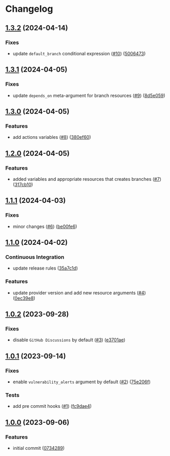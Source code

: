 # Changelog

## [1.3.2](https://github.com/antmelekhin/terraform-github-repository/compare/v1.3.1...v1.3.2) (2024-04-14)


### Fixes

* update `default_branch` conditional expression ([#10](https://github.com/antmelekhin/terraform-github-repository/issues/10)) ([5006473](https://github.com/antmelekhin/terraform-github-repository/commit/5006473a179934e9027eb7e93da8657fbdea130d))

## [1.3.1](https://github.com/antmelekhin/terraform-github-repository/compare/v1.3.0...v1.3.1) (2024-04-05)


### Fixes

* update `depends_on` meta-argument for branch resources ([#9](https://github.com/antmelekhin/terraform-github-repository/issues/9)) ([8d5e059](https://github.com/antmelekhin/terraform-github-repository/commit/8d5e059fa3fe0348362dbcc4b8e2dad6d20be803))

## [1.3.0](https://github.com/antmelekhin/terraform-github-repository/compare/v1.2.0...v1.3.0) (2024-04-05)


### Features

* add actions variables ([#8](https://github.com/antmelekhin/terraform-github-repository/issues/8)) ([380ef60](https://github.com/antmelekhin/terraform-github-repository/commit/380ef6069dd20801d5c0ac50d8e22eb7b3c17acf))

## [1.2.0](https://github.com/antmelekhin/terraform-github-repository/compare/v1.1.1...v1.2.0) (2024-04-05)


### Features

* added variables and appropriate resources that creates branches ([#7](https://github.com/antmelekhin/terraform-github-repository/issues/7)) ([317cb10](https://github.com/antmelekhin/terraform-github-repository/commit/317cb1059013ba27ba3fe5cd0672e80064626611))

## [1.1.1](https://github.com/antmelekhin/terraform-github-repository/compare/v1.1.0...v1.1.1) (2024-04-03)


### Fixes

* minor changes ([#6](https://github.com/antmelekhin/terraform-github-repository/issues/6)) ([be00fe6](https://github.com/antmelekhin/terraform-github-repository/commit/be00fe6368389e84cf83c8156664e3504d644633))

## [1.1.0](https://github.com/antmelekhin/terraform-github-repository/compare/v1.0.2...v1.1.0) (2024-04-02)


### Continuous Integration

* update release rules ([35a7c1d](https://github.com/antmelekhin/terraform-github-repository/commit/35a7c1d87b483ed1eff600682b5de1134e6381b8))


### Features

* update provider version and add new resource arguments ([#4](https://github.com/antmelekhin/terraform-github-repository/issues/4)) ([0ec39e8](https://github.com/antmelekhin/terraform-github-repository/commit/0ec39e803040615d9f9e4930ef356297b0dd9dea))

## [1.0.2](https://github.com/antmelekhin/terraform-github-repository/compare/v1.0.1...v1.0.2) (2023-09-28)


### Fixes

* disable `GitHub Discussions` by default ([#3](https://github.com/antmelekhin/terraform-github-repository/issues/3)) ([e3701ae](https://github.com/antmelekhin/terraform-github-repository/commit/e3701aef811868e7898928a308fa90795339ccb1))

## [1.0.1](https://github.com/antmelekhin/terraform-github-repository/compare/v1.0.0...v1.0.1) (2023-09-14)


### Fixes

* enable `vulnerability_alerts` argument by default ([#2](https://github.com/antmelekhin/terraform-github-repository/issues/2)) ([75e206f](https://github.com/antmelekhin/terraform-github-repository/commit/75e206f7cc6fd489f714589fa397dc625c099adf))


### Tests

* add pre commit hooks ([#1](https://github.com/antmelekhin/terraform-github-repository/issues/1)) ([fc9dae4](https://github.com/antmelekhin/terraform-github-repository/commit/fc9dae4f69520f5ad88de7af5f854c7e4f4a140d))

## [1.0.0](https://github.com/antmelekhin/terraform-github-repository/compare/...v1.0.0) (2023-09-06)


### Features

* initial commit ([0734289](https://github.com/antmelekhin/terraform-github-repository/commit/07342892fdfc04f9244eb2d9e73f8cc2a999056e))
